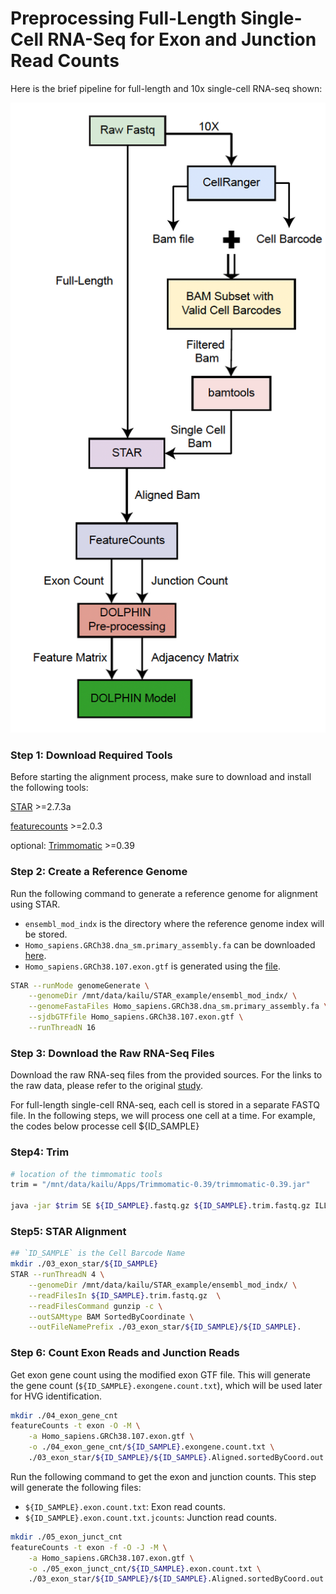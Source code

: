 # Preprocessing Full-Length Single-Cell RNA-Seq for Exon and Junction Read Counts

Here is the brief pipeline for full-length and 10x single-cell RNA-seq shown:

<img title="preprocess pipeline" alt="Alt text" src="preprocess_pipeline.png" />

### Step 1: Download Required Tools

Before starting the alignment process, make sure to download and install the following tools:

[STAR](https://github.com/alexdobin/STAR) >=2.7.3a

[featurecounts](https://sourceforge.net/projects/subread/files/subread-2.0.8/) >=2.0.3

optional:
[Trimmomatic](http://www.usadellab.org/cms/index.php?page=trimmomatic) >=0.39

### Step 2: Create a Reference Genome

Run the following command to generate a reference genome for alignment using STAR. 
- `ensembl_mod_indx` is the directory where the reference genome index will be stored.
- `Homo_sapiens.GRCh38.dna_sm.primary_assembly.fa` can be downloaded [here](https://ftp.ensembl.org/pub/release-113/fasta/homo_sapiens/dna/).
- `Homo_sapiens.GRCh38.107.exon.gtf` is generated using the [file](./step0_generate_exon_gtf.ipynb).


```bash
STAR --runMode genomeGenerate \
    --genomeDir /mnt/data/kailu/STAR_example/ensembl_mod_indx/ \
    --genomeFastaFiles Homo_sapiens.GRCh38.dna_sm.primary_assembly.fa \
    --sjdbGTFfile Homo_sapiens.GRCh38.107.exon.gtf \
    --runThreadN 16
```

### Step 3: Download the Raw RNA-Seq Files

Download the raw RNA-seq files from the provided sources. For the links to the raw data, please refer to the original [study](https://www.nature.com/articles/s41587-022-01312-3#data-availability).

For full-length single-cell RNA-seq, each cell is stored in a separate FASTQ file. In the following steps, we will process one cell at a time. For example, the codes below processe cell ${ID_SAMPLE}

### Step4: Trim 
```bash
# location of the timmomatic tools
trim = "/mnt/data/kailu/Apps/Trimmomatic-0.39/trimmomatic-0.39.jar"

java -jar $trim SE ${ID_SAMPLE}.fastq.gz ${ID_SAMPLE}.trim.fastq.gz ILLUMINACLIP:/mnt/data/kailu/Apps/Trimmomatic-0.39/adapters/TruSeq3-SE.fa:2:30:10 LEADING:3 TRAILING:3 SLIDINGWINDOW:4:15 MINLEN:36 	
```

### Step5: STAR Alignment 
```bash
## `ID_SAMPLE` is the Cell Barcode Name
mkdir ./03_exon_star/${ID_SAMPLE}
STAR --runThreadN 4 \
    --genomeDir /mnt/data/kailu/STAR_example/ensembl_mod_indx/ \
    --readFilesIn ${ID_SAMPLE}.trim.fastq.gz  \
    --readFilesCommand gunzip -c \
    --outSAMtype BAM SortedByCoordinate \
    --outFileNamePrefix ./03_exon_star/${ID_SAMPLE}/${ID_SAMPLE}.
```

### Step 6: Count Exon Reads and Junction Reads

Get exon gene count using the modified exon GTF file. This will generate the gene count (`${ID_SAMPLE}.exongene.count.txt`), which will be used later for HVG identification.

```bash
mkdir ./04_exon_gene_cnt
featureCounts -t exon -O -M \
    -a Homo_sapiens.GRCh38.107.exon.gtf \
    -o ./04_exon_gene_cnt/${ID_SAMPLE}.exongene.count.txt \
    ./03_exon_star/${ID_SAMPLE}/${ID_SAMPLE}.Aligned.sortedByCoord.out.bam
```

Run the following command to get the exon and junction counts. This step will generate the following files:
- `${ID_SAMPLE}.exon.count.txt`: Exon read counts.
- `${ID_SAMPLE}.exon.count.txt.jcounts`: Junction read counts.

```bash
mkdir ./05_exon_junct_cnt
featureCounts -t exon -f -O -J -M \
    -a Homo_sapiens.GRCh38.107.exon.gtf \
    -o ./05_exon_junct_cnt/${ID_SAMPLE}.exon.count.txt \
    ./03_exon_star/${ID_SAMPLE}/${ID_SAMPLE}.Aligned.sortedByCoord.out.bam
```